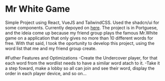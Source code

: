 # Mr White Game

Simple Project using React, VueJS and TailwindCSS. Used the shadcn/ui for some components.
Currently depoyed on [here](https://mrwhite-game.vercel.app/).
The project is in Portguese, and the ideia come up because my friend group plays the famous Mr.White game on a application that only gives no more than 10 different words for free. With that said, I took the oportunity to develop this project, using the word list that me and my friend group create.

#Futher Features and Optimizations
-Create the Undercover player, for that each word from the wordlist needs to have a similar word atach to it.
-Take it a step foward, make a lobby so all can join and see their word, display the order in each player device, and so on...
